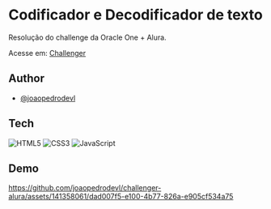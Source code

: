 <!DOCTYPE html>
<html lang="en">
<head>
    <meta charset="UTF-8">
    <meta name="viewport" content="width=device-width, initial-scale=1.0">
</head>
<body>

<h1>Codificador e Decodificador de texto</h1>

<p>Resolução do challenge da Oracle One + Alura.</p>

<p>Acesse em: <a href="https://joaopedrodevl.github.io/challenger-alura/" target="_blank">Challenger</a></p>

<h2>Author</h2>

<ul>
    <li><a href="https://www.github.com/joaopedrodevl">@joaopedrodevl</a></li>
</ul>

<h2>Tech</h2>

<p>
    <img src="https://img.shields.io/badge/HTML5-E34F26?style=for-the-badge&amp;logo=html5&amp;logoColor=white" alt="HTML5">
    <img src="https://img.shields.io/badge/CSS3-1572B6?style=for-the-badge&amp;logo=css3&amp;logoColor=white" alt="CSS3">
    <img src="https://img.shields.io/badge/JavaScript-323330?style=for-the-badge&amp;logo=javascript&amp;logoColor=F7DF1E" alt="JavaScript">
</p>

<h2>Demo</h2>

https://github.com/joaopedrodevl/challenger-alura/assets/141358061/dad007f5-e100-4b77-826a-e905cf534a75

</body>
</html>
